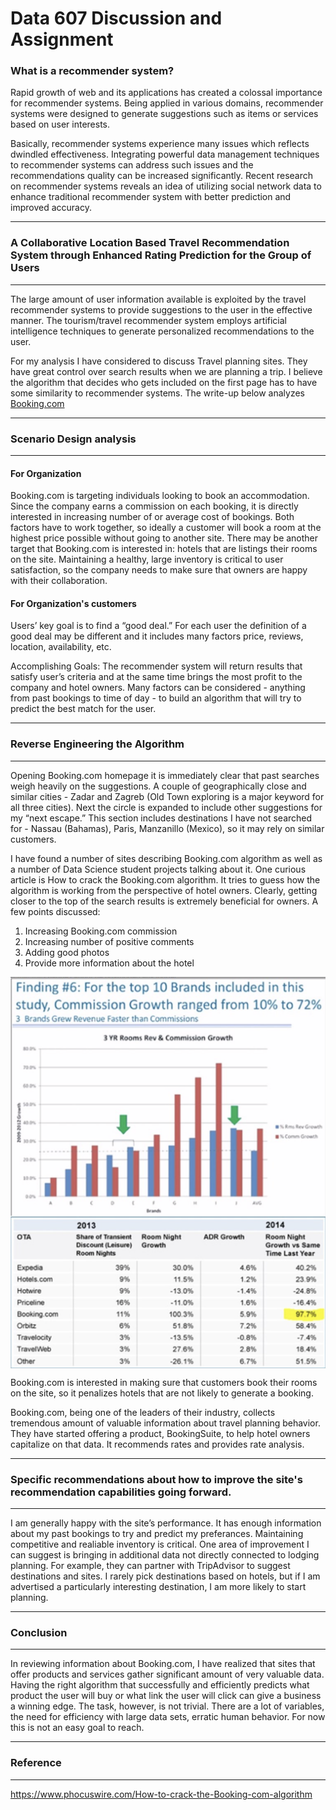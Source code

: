 Data 607 Discussion and Assignment 
================


### What is a recommender system?

Rapid growth of web and its applications has created a colossal importance for recommender systems. Being applied in various domains, recommender systems were designed to generate suggestions such as items or services based on user interests.

Basically, recommender systems experience many issues which reflects dwindled effectiveness. Integrating powerful data management techniques to recommender systems can address such issues and the recommendations quality can be increased significantly. Recent research on recommender systems reveals an idea of utilizing social network data to enhance traditional recommender system with better prediction and improved accuracy.


***
### A Collaborative Location Based Travel Recommendation System through Enhanced Rating Prediction for the Group of Users 
***

The large amount of user information available is exploited by the travel recommender systems to provide suggestions to the user in the effective manner. The tourism/travel recommender system employs artificial intelligence techniques to generate personalized recommendations to the user. 

For my analysis I have considered to discuss Travel planning sites. They have great control over search results when we are planning a trip. I believe the algorithm that decides who gets included on the first page has to have some similarity to recommender systems. The write-up below analyzes [Booking.com](https://www.booking.com)


***
### Scenario Design analysis 
***

#### For Organization 

Booking.com is targeting individuals looking to book an accommodation. Since the company earns a commission on each booking, it is directly interested in increasing number of or average cost of bookings. Both factors have to work together, so ideally a customer will book a room at the highest price possible without going to another site. There may be another target that Booking.com is interested in: hotels that are listings their rooms on the site. Maintaining a healthy, large inventory is critical to user satisfaction, so the company needs to make sure that owners are happy with their collaboration.

#### For Organization's customers 

Users’ key goal is to find a “good deal.” For each user the definition of a good deal may be different and it includes many factors price, reviews, location, availability, etc.

Accomplishing Goals: The recommender system will return results that satisfy user’s criteria and at the same time brings the most profit to the company and hotel owners. Many factors can be considered - anything from past bookings to time of day - to build an algorithm that will try to predict the best match for the user.


***
### Reverse Engineering the Algorithm
***

Opening Booking.com homepage it is immediately clear that past searches weigh heavily on the suggestions. A couple of geographically close and similar cities - Zadar and Zagreb (Old Town exploring is a major keyword for all three cities). Next the circle is expanded to include other suggestions for my “next escape.” This section includes destinations I have not searched for - Nassau (Bahamas), Paris, Manzanillo (Mexico), so it may rely on similar customers.

I have found a number of sites describing Booking.com algorithm as well as a number of Data Science student projects talking about it. One curious article is How to crack the Booking.com algorithm. It tries to guess how the algorithm is working from the perspective of hotel owners. Clearly, getting closer to the top of the search results is extremely beneficial for owners. A few points discussed:

1) Increasing Booking.com commission
2) Increasing number of positive comments
3) Adding good photos
4) Provide more information about the hotel

<img align="center" src="https://raw.githubusercontent.com/PriyaShaji/Data607/master/Assignment_10/pic1.png"> 


<img align="center" src="https://raw.githubusercontent.com/PriyaShaji/Data607/master/Assignment_10/pic2.png"> 



Booking.com is interested in making sure that customers book their rooms on the site, so it penalizes hotels that are not likely to generate a booking.

Booking.com, being one of the leaders of their industry, collects tremendous amount of valuable information about travel planning behavior. They have started offering a product, BookingSuite, to help hotel owners capitalize on that data. It recommends rates and provides rate analysis.

***
### Specific recommendations about how to improve the site's recommendation capabilities going forward.
***

I am generally happy with the site’s performance. It has enough information about my past bookings to try and predict my preferances. Maintaining competitive and realiable inventory is critical. One area of improvement I can suggest is bringing in additional data not directly connected to lodging planning. For example, they can partner with TripAdvisor to suggest destinations and sites. I rarely pick destinations based on hotels, but if I am advertised a particularly interesting destination, I am more likely to start planning.

***
### Conclusion
***

In reviewing information about Booking.com, I have realized that sites that offer products and services gather significant amount of very valuable data. Having the right algorithm that successfully and efficiently predicts what product the user will buy or what link the user will click can give a business a winning edge. The task, however, is not trivial. There are a lot of variables, the need for efficiency with large data sets, erratic human behavior. For now this is not an easy goal to reach.

***
### Reference
***

https://www.phocuswire.com/How-to-crack-the-Booking-com-algorithm

